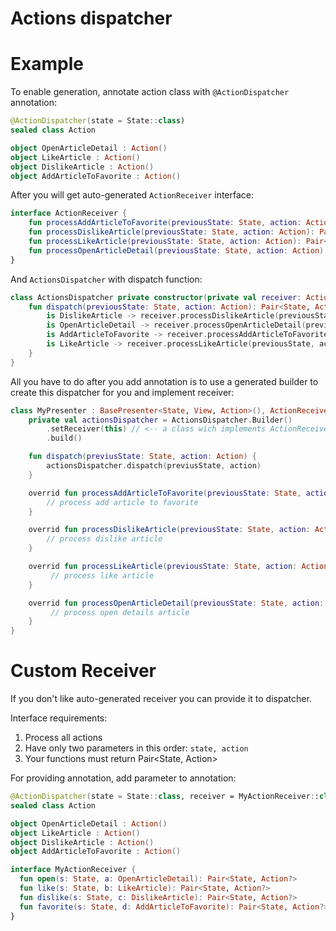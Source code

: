 # Actions dispatcher

# Example
To enable generation, annotate action class with `@ActionDispatcher` annotation:
```kotlin
@ActionDispatcher(state = State::class)
sealed class Action

object OpenArticleDetail : Action()
object LikeArticle : Action()
object DislikeArticle : Action()
object AddArticleToFavorite : Action()
```

After you will get auto-generated `ActionReceiver` interface:
```kotlin
interface ActionReceiver {
    fun processAddArticleToFavorite(previousState: State, action: Action): Pair<State, Action?>
    fun processDislikeArticle(previousState: State, action: Action): Pair<State, Action?>
    fun processLikeArticle(previousState: State, action: Action): Pair<State, Action?>
    fun processOpenArticleDetail(previousState: State, action: Action): Pair<State, Action?>
}
```

And `ActionsDispatcher` with dispatch function:
```kotlin
class ActionsDispatcher private constructor(private val receiver: ActionReceiver) {
    fun dispatch(previousState: State, action: Action): Pair<State, Action?> = when (action) {
        is DislikeArticle -> receiver.processDislikeArticle(previousState, action)
        is OpenArticleDetail -> receiver.processOpenArticleDetail(previousState, action)
        is AddArticleToFavorite -> receiver.processAddArticleToFavorite(previousState, action)
        is LikeArticle -> receiver.processLikeArticle(previousState, action)
    }
}
```

All you have to do after you add annotation is to use a generated builder to create this dispatcher for you and implement receiver:
```kotlin
class MyPresenter : BasePresenter<State, View, Action>(), ActionReceiver {
    private val actionsDispatcher = ActionsDispatcher.Builder()
        .setReceiver(this) // <-- a class wich implements ActionReceiver and will receive dispatch calls
        .build()

    fun dispatch(previusState: State, action: Action) {
        actionsDispatcher.dispatch(previusState, action)
    }

    overrid fun processAddArticleToFavorite(previousState: State, action: Action): Pair<State, Action?> {
        // process add article to favorite
    }

    overrid fun processDislikeArticle(previousState: State, action: Action): Pair<State, Action?> {
        // process dislike article
    }

    overrid fun processLikeArticle(previousState: State, action: Action): Pair<State, Action?> {
         // process like article
    }

    overrid fun processOpenArticleDetail(previousState: State, action: Action): Pair<State, Action?> {
         // process open details article
    }
}
```

# Custom Receiver
If you don't like auto-generated receiver you can provide it to dispatcher.

Interface requirements:
1. Process all actions
2. Have only two parameters in this order: `state, action`
3. Your functions must return Pair<State, Action>

For providing annotation, add parameter to annotation:
```kotlin
@ActionDispatcher(state = State::class, receiver = MyActionReceiver::class)
sealed class Action

object OpenArticleDetail : Action()
object LikeArticle : Action()
object DislikeArticle : Action()
object AddArticleToFavorite : Action()

interface MyActionReceiver {
  fun open(s: State, a: OpenArticleDetail): Pair<State, Action?>
  fun like(s: State, b: LikeArticle): Pair<State, Action?>
  fun dislike(s: State, c: DislikeArticle): Pair<State, Action?>
  fun favorite(s: State, d: AddArticleToFavorite): Pair<State, Action?>
}
```